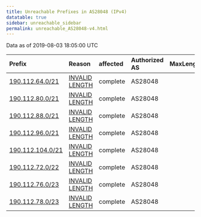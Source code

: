 ```yaml
---
title: Unreachable Prefixes in AS28048 (IPv4)
datatable: true
sidebar: unreachable_sidebar
permalink: unreachable_AS28048-v4.html
---
```


Data as of 2019-08-03 18:05:00 UTC


<div class="datatable-begin"></div>

| Prefix                                                     | Reason                                                                                                     | affected   | Authorized AS   |   MaxLength | Anchor                                         |   unreachable /24s |
|:-----------------------------------------------------------|:-----------------------------------------------------------------------------------------------------------|:-----------|:----------------|------------:|:-----------------------------------------------|-------------------:|
| [190.112.64.0/21](https://stat.ripe.net/190.112.64.0/21)   | [INVALID LENGTH](https://rpki-validator.ripe.net/announcement-preview?asn=AS28048&prefix=190.112.64.0/21)  | complete   | AS28048         |          20 | [LACNIC](unreachable_LACNIC_RPKI_Root-v4.html) |                  8 |
| [190.112.80.0/21](https://stat.ripe.net/190.112.80.0/21)   | [INVALID LENGTH](https://rpki-validator.ripe.net/announcement-preview?asn=AS28048&prefix=190.112.80.0/21)  | complete   | AS28048         |          20 | [LACNIC](unreachable_LACNIC_RPKI_Root-v4.html) |                  8 |
| [190.112.88.0/21](https://stat.ripe.net/190.112.88.0/21)   | [INVALID LENGTH](https://rpki-validator.ripe.net/announcement-preview?asn=AS28048&prefix=190.112.88.0/21)  | complete   | AS28048         |          20 | [LACNIC](unreachable_LACNIC_RPKI_Root-v4.html) |                  8 |
| [190.112.96.0/21](https://stat.ripe.net/190.112.96.0/21)   | [INVALID LENGTH](https://rpki-validator.ripe.net/announcement-preview?asn=AS28048&prefix=190.112.96.0/21)  | complete   | AS28048         |          20 | [LACNIC](unreachable_LACNIC_RPKI_Root-v4.html) |                  8 |
| [190.112.104.0/21](https://stat.ripe.net/190.112.104.0/21) | [INVALID LENGTH](https://rpki-validator.ripe.net/announcement-preview?asn=AS28048&prefix=190.112.104.0/21) | complete   | AS28048         |          20 | [LACNIC](unreachable_LACNIC_RPKI_Root-v4.html) |                  8 |
| [190.112.72.0/22](https://stat.ripe.net/190.112.72.0/22)   | [INVALID LENGTH](https://rpki-validator.ripe.net/announcement-preview?asn=AS28048&prefix=190.112.72.0/22)  | complete   | AS28048         |          20 | [LACNIC](unreachable_LACNIC_RPKI_Root-v4.html) |                  4 |
| [190.112.76.0/23](https://stat.ripe.net/190.112.76.0/23)   | [INVALID LENGTH](https://rpki-validator.ripe.net/announcement-preview?asn=AS28048&prefix=190.112.76.0/23)  | complete   | AS28048         |          20 | [LACNIC](unreachable_LACNIC_RPKI_Root-v4.html) |                  2 |
| [190.112.78.0/23](https://stat.ripe.net/190.112.78.0/23)   | [INVALID LENGTH](https://rpki-validator.ripe.net/announcement-preview?asn=AS28048&prefix=190.112.78.0/23)  | complete   | AS28048         |          20 | [LACNIC](unreachable_LACNIC_RPKI_Root-v4.html) |                  2 |

<div class="datatable-end"></div>